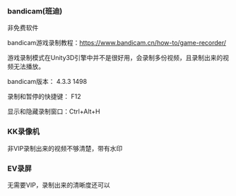 ### bandicam(班迪)

非免费软件

bandicam游戏录制教程：https://www.bandicam.cn/how-to/game-recorder/

游戏录制模式在Unity3D引擎中并不是很好用，会录制多份视频，且录制出来的视频无法播放。

bandicam版本： 4.3.3 1498

录制和暂停的快捷键： F12

显示和隐藏录制窗口：Ctrl+Alt+H



### KK录像机

非VIP录制出来的视频不够清楚，带有水印





### EV录屏

无需要VIP，录制出来的清晰度还可以